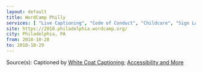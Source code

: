 ```yaml
---
layout: default
title: WordCamp Philly
services: [ "Live Captioning", "Code of Conduct", "Childcare", "Sign Language Interpreting on Request", "Dietary Accommodation", "Mobility Access", "Accessibility Fund / Pledge / Statement", "Color Communications Badges" ]
site: https://2018.philadelphia.wordcamp.org/
city: Philadelphia, PA
from: 2018-10-28
to: 2018-10-29
---
```


Source(s): Captioned by [White Coat Captioning](http://www.whitecoatcaptioning.com/); [Accessibility and More](https://2018.philadelphia.wordcamp.org/2018/07/03/making-wordcamp-philly-as-welcoming-as-we-can/)